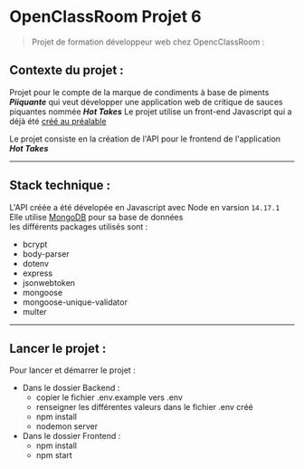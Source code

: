 # OpenClassRoom Projet 6

> Projet de formation développeur web chez OpencClassRoom :

## Contexte du projet :

Projet pour le compte de la marque de condiments à base de piments **_Piiquante_** qui veut développer une application web de critique de sauces piquantes nommée **_Hot Takes_**
Le projet utilise un front-end Javascript qui a déjà été [créé au préalable](https://github.com/OpenClassrooms-Student-Center/Web-Developer-P6)

Le projet consiste en la création de l'API pour le frontend de l'application **_Hot Takes_**

---

## Stack technique :

L'API créée a été dévelopée en Javascript avec Node en varsion `14.17.1`  
Elle utilise [MongoDB](https://www.mongodb.com) pour sa base de données  
les différents packages utilisés sont :
- bcrypt
- body-parser
- dotenv
- express
- jsonwebtoken
- mongoose
- mongoose-unique-validator
- multer

---

## Lancer le projet :

Pour lancer et démarrer le projet :

- Dans le dossier Backend :
  - copier le fichier .env.example vers .env
  - renseigner les différentes valeurs dans le fichier .env créé
  - npm install
  - nodemon server
- Dans le dossier Frontend :
  - npm install
  - npm start
  